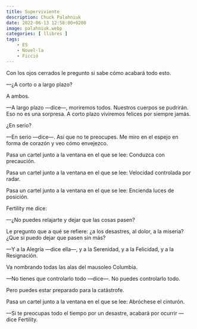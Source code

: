 ```yaml
---
title: Superviviente
description: Chuck Palahniuk
date: 2022-06-13 12:58:00+0200
image: palahniuk.webp
categories: [ llibres ]
tags:
    - ES
    - Novel·la
    - Ficció
---
```


Con los ojos cerrados le pregunto si sabe cómo acabará todo esto.

—¿A corto o a largo plazo?

A ambos.

—A largo plazo —dice—, moriremos todos. Nuestros cuerpos se pudrirán. Eso no es una sorpresa. A corto plazo viviremos felices por siempre jamás.

¿En serio?

—En serio —dice—. Así que no te preocupes. Me miro en el espejo en forma de corazón y veo cómo envejezco.

Pasa un cartel junto a la ventana en el que se lee: Conduzca con precaución.

Pasa un cartel junto a la ventana en el que se lee: Velocidad controlada por radar.

Pasa un cartel junto a la ventana en el que se lee: Encienda luces de posición.

Fertility me dice:

—¿No puedes relajarte y dejar que las cosas pasen?

Le pregunto que a qué se refiere: ¿a los desastres, al dolor, a la miseria? ¿Que si puedo dejar que pasen sin más?

—Y a la Alegría —dice ella—, y a la Serenidad, y a la Felicidad, y a la Resignación.

Va nombrando todas las alas del mausoleo Columbia.

—No tienes que controlarlo todo —dice—. No puedes controlarlo todo.

Pero puedes estar preparado para la catástrofe.

Pasa un cartel junto a la ventana en el que se lee: Abróchese el cinturón.

—Si te preocupas todo el tiempo por un desastre, acabará por ocurrir —dice Fertility.

